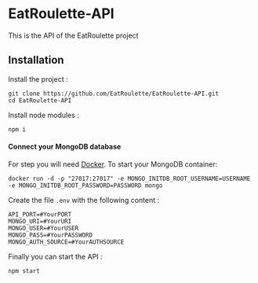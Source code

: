 # EatRoulette-API
This is the API of the EatRoulette project

## Installation
Install the project :
```shell script
git clone https://github.com/EatRoulette/EatRoulette-API.git
cd EatRoulette-API
```

Install node modules :
```shell script
npm i
```

#### Connect your MongoDB database

For step you will need [Docker](https://www.docker.com/).
To start your MongoDB container:
```shell script
docker run -d -p "27017:27017" -e MONGO_INITDB_ROOT_USERNAME=USERNAME -e MONGO_INITDB_ROOT_PASSWORD=PASSWORD mongo
```

Create the file `.env` with the following content :
```shell script
API_PORT=#YourPORT
MONGO_URI=#YourURI
MONGO_USER=#YourUSER
MONGO_PASS=#YourPASSWORD
MONGO_AUTH_SOURCE=#YourAUTHSOURCE
```

Finally you can start the API : 
```shell script
npm start
```
